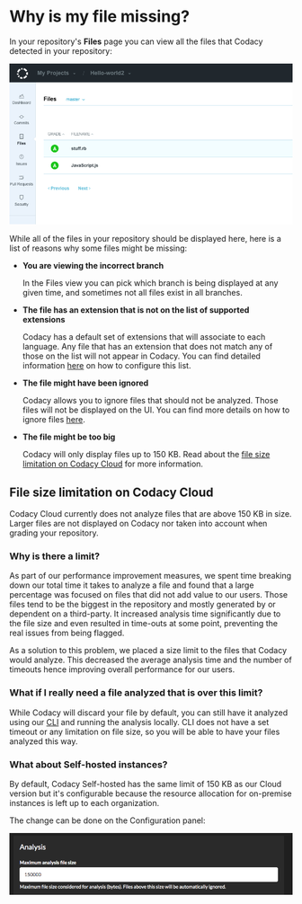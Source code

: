 # Why is my file missing?

In your repository's **Files** page you can view all the files that Codacy detected in your repository:

![](/images/Screen_Shot_2019-06-26_at_19.39.19.png)

While all of the files in your repository should be displayed here, here is a list of reasons why some files might be missing:

-   **You are viewing the incorrect branch**

    In the Files view you can pick which branch is being displayed at any given time, and sometimes not all files exist in all branches.

-   **The file has an extension that is not on the list of supported extensions**

    Codacy has a default set of extensions that will associate to each language. Any file that has an extension that does not match any of those on the list will not appear in Codacy. You can find detailed information [here](../../repositories-configure/file-extensions.md) on how to configure this list.

-   **The file might have been ignored**

    Codacy allows you to ignore files that should not be analyzed. Those files will not be displayed on the UI. You can find more details on how to ignore files [here](../../repositories-configure/ignore-files-from-codacy-analysis.md).

-   **The file might be too big**

    Codacy will only display files up to 150 KB. Read about the [file size limitation on Codacy Cloud](#file-size-limitation-on-codacy-cloud) for more information.

## File size limitation on Codacy Cloud

Codacy Cloud currently does not analyze files that are above 150 KB in size. Larger files are not displayed on Codacy nor taken into account when grading your repository.

### Why is there a limit?

As part of our performance improvement measures, we spent time breaking down our total time it takes to analyze a file and found that a large percentage was focused on files that did not add value to our users. Those files tend to be the biggest in the repository and mostly generated by or dependent on a third-party. It increased analysis time significantly due to the file size and even resulted in time-outs at some point, preventing the real issues from being flagged.

As a solution to this problem, we placed a size limit to the files that Codacy would analyze. This decreased the average analysis time and the number of timeouts hence improving overall performance for our users.

### What if I really need a file analyzed that is over this limit?

While Codacy will discard your file by default, you can still have it analyzed using our [CLI](../../related-tools/run-local-analysis.md) and running the analysis locally. CLI does not have a set timeout or any limitation on file size, so you will be able to have your files analyzed this way.

### What about Self-hosted instances?

By default, Codacy Self-hosted has the same limit of 150 KB as our Cloud version but it's configurable because the resource allocation for on-premise instances is left up to each organization.

The change can be done on the Configuration panel:

![](/images/Screen_Shot_2019-06-27_at_16.47.18.png)
